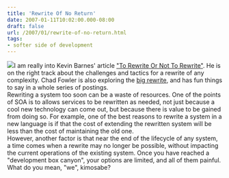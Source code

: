 ```yaml
---
title: 'Rewrite Of No Return'
date: 2007-01-11T10:02:00.000-08:00
draft: false
url: /2007/01/rewrite-of-no-return.html
tags: 
- softer side of development
---
```


[![](http://www.physorg.com/newman/gfx/news/MIT11006_1.jpg)](http://www.physorg.com/newman/gfx/news/MIT11006_1.jpg)I am really into Kevin Barnes' article ["To Rewrite Or Not To Rewrite"](http://codecraft.info/index.php/archives/69/). He is on the right track about the challenges and tactics for a rewrite of any complexity. Chad Fowler is also exploring the [big rewrite](http://chadfowler.com/2006/12/27/the-big-rewrite), and has fun things to say in a whole series of postings.  
Rewriting a system too soon can be a waste of resources. One of the points of SOA is to allows services to be rewritten as needed, not just because a cool new technology can come out, but because there is value to be gained from doing so. For example, one of the best reasons to rewrite a system in a new language is if that the cost of extending the rewritten system will be less than the cost of maintaining the old one.  
However, another factor is that near the end of the lifecycle of any system, a time comes when a rewrite may no longer be possible, without impacting the current operations of the existing system. Once you have reached a "development box canyon", your options are limited, and all of them painful. What do you mean, "we", kimosabe?[](http://chadfowler.com/2006/12/27/the-big-rewrite)